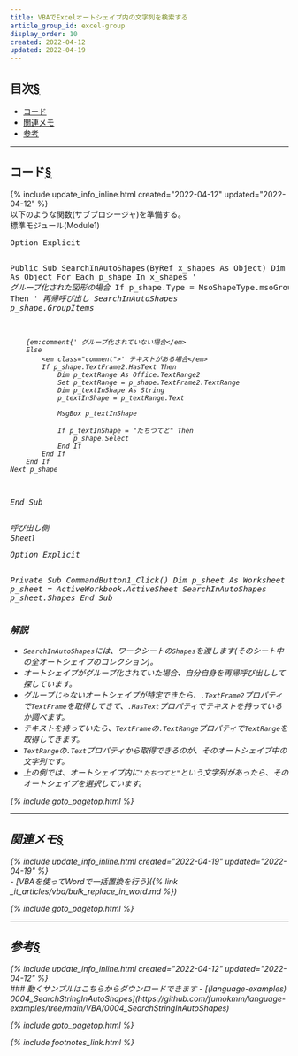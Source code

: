 ```yaml
---
title: VBAでExcelオートシェイプ内の文字列を検索する
article_group_id: excel-group
display_order: 10
created: 2022-04-12
updated: 2022-04-19
---
```


## <a name="index">目次</a><a class="heading-anchor-permalink" href="#目次">§</a>

<ul id="index_ul">
<li><a href="#コード">コード</a></li>
<li><a href="#関連メモ">関連メモ</a></li>
<li><a href="#参考">参考</a></li>
</ul>

* * *
## <a name="コード">コード</a><a class="heading-anchor-permalink" href="#コード">§</a>
<div class="chapter-updated">{% include update_info_inline.html created="2022-04-12" updated="2022-04-12" %}</div>
以下のような関数(サブプロシージャ)を準備する。
<div class="code-box">
<div class="title">標準モジュール(Module1)</div>
<pre>
Option Explicit

Public Sub SearchInAutoShapes(ByRef x_shapes As Object)
    Dim p_shape As Object
    For Each p_shape In x_shapes
        <em class="comment">' グループ化された図形の場合</em>
        If p_shape.Type = MsoShapeType.msoGroup Then
            <em class="comment">' 再帰呼び出し
            SearchInAutoShapes p_shape.GroupItems
        
        {em:comment{' グループ化されていない場合</em>
        Else
            <em class="comment">' テキストがある場合</em>
            If p_shape.TextFrame2.HasText Then
                Dim p_textRange As Office.TextRange2
                Set p_textRange = p_shape.TextFrame2.TextRange
                Dim p_textInShape As String
                p_textInShape = p_textRange.Text
                
                MsgBox p_textInShape
                
                If p_textInShape = "たちつてと" Then
                    p_shape.Select
                End If
            End If
        End If
    Next p_shape
End Sub
</pre>
</div>
呼び出し側
<div class="code-box">
<div class="title">Sheet1</div>
<pre>
Option Explicit

Private Sub CommandButton1_Click()
    Dim p_sheet As Worksheet
    Set p_sheet = ActiveWorkbook.ActiveSheet
    <em>SearchInAutoShapes</em> <em class="blue">p_sheet.Shapes</em>
End Sub
</pre>
</div>

### 解説
- `SearchInAutoShapes`には、ワークシートの`Shapes`を渡します(そのシート中の全オートシェイプのコレクション)。
- オートシェイプがグループ化されていた場合、自分自身を再帰呼び出しして探しています。
- グループじゃないオートシェイプが特定できたら、`.TextFrame2`プロパティで`TextFrame`を取得してきて、`.HasText`プロパティでテキストを持っているか調べます。
- テキストを持っていたら、`TextFrame`の`.TextRange`プロパティで`TextRange`を取得してきます。
- `TextRange`の`.Text`プロパティから取得できるのが、そのオートシェイプ中の文字列です。
- 上の例では、オートシェイプ内に`"たちつてと"`という文字列があったら、そのオートシェイプを選択しています。

{% include goto_pagetop.html %}

* * *
## <a name="関連メモ">関連メモ</a><a class="heading-anchor-permalink" href="#関連メモ">§</a>
<div class="chapter-updated">{% include update_info_inline.html created="2022-04-19" updated="2022-04-19" %}</div>
- [VBAを使ってWordで一括置換を行う]({% link _it_articles/vba/bulk_replace_in_word.md %})

{% include goto_pagetop.html %}

* * *
## <a name="参考">参考</a><a class="heading-anchor-permalink" href="#参考">§</a>
<div class="chapter-updated">{% include update_info_inline.html created="2022-04-12" updated="2022-04-12" %}</div>
### 動くサンプルはこちらからダウンロードできます
- [(language-examples) 0004_SearchStringInAutoShapes](https://github.com/fumokmm/language-examples/tree/main/VBA/0004_SearchStringInAutoShapes)

{% include goto_pagetop.html %}

{% include footnotes_link.html %}
